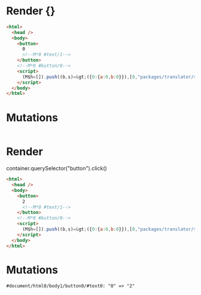 # Render {}
```html
<html>
  <head />
  <body>
    <button>
      0
      <!--M*0 #text/1-->
    </button>
    <!--M*0 #button/0-->
    <script>
      (M$h=[]).push((b,s)=&gt;({0:{a:0,b:0}}),[0,"packages/translator/src/__tests__/fixtures/batched-updates/template.marko_0_a_b",])
    </script>
  </body>
</html>
```

# Mutations
```

```


# Render 
container.querySelector("button").click()

```html
<html>
  <head />
  <body>
    <button>
      2
      <!--M*0 #text/1-->
    </button>
    <!--M*0 #button/0-->
    <script>
      (M$h=[]).push((b,s)=&gt;({0:{a:0,b:0}}),[0,"packages/translator/src/__tests__/fixtures/batched-updates/template.marko_0_a_b",])
    </script>
  </body>
</html>
```

# Mutations
```
#document/html0/body1/button0/#text0: "0" => "2"
```